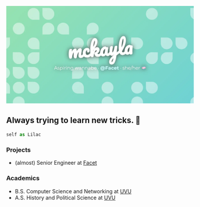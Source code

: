 ![banner image](/media/BANNER.webp)

## Always trying to learn new tricks. 🐶

```typescript
self as Lilac
```

### Projects

-   (almost) Senior Engineer at [Facet]

### Academics

-   B.S. Computer Science and Networking at [UVU]
-   A.S. History and Political Science at [UVU]

[UVU]: https://uvu.edu "Utah Valley University"
[Facet]: https://facet.ai "Facet"
